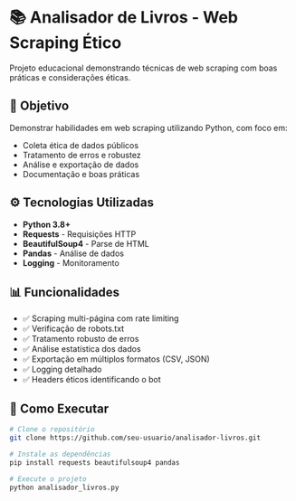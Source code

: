 # 📚 Analisador de Livros - Web Scraping Ético

Projeto educacional demonstrando técnicas de web scraping com boas práticas e considerações éticas.

## 🎯 Objetivo

Demonstrar habilidades em web scraping utilizando Python, com foco em:
- Coleta ética de dados públicos
- Tratamento de erros e robustez
- Análise e exportação de dados
- Documentação e boas práticas

## ⚙️ Tecnologias Utilizadas

- **Python 3.8+**
- **Requests** - Requisições HTTP
- **BeautifulSoup4** - Parse de HTML
- **Pandas** - Análise de dados
- **Logging** - Monitoramento

## 📊 Funcionalidades

- ✅ Scraping multi-página com rate limiting
- ✅ Verificação de robots.txt
- ✅ Tratamento robusto de erros
- ✅ Análise estatística dos dados
- ✅ Exportação em múltiplos formatos (CSV, JSON)
- ✅ Logging detalhado
- ✅ Headers éticos identificando o bot

## 🚀 Como Executar

```bash
# Clone o repositório
git clone https://github.com/seu-usuario/analisador-livros.git

# Instale as dependências
pip install requests beautifulsoup4 pandas

# Execute o projeto
python analisador_livros.py
